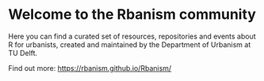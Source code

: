 # Welcome to the Rbanism community

Here you can find a curated set of resources, repositories and events about R for urbanists, created and maintained by the Department of Urbanism at TU Delft.

Find out more:
https://rbanism.github.io/Rbanism/ 
